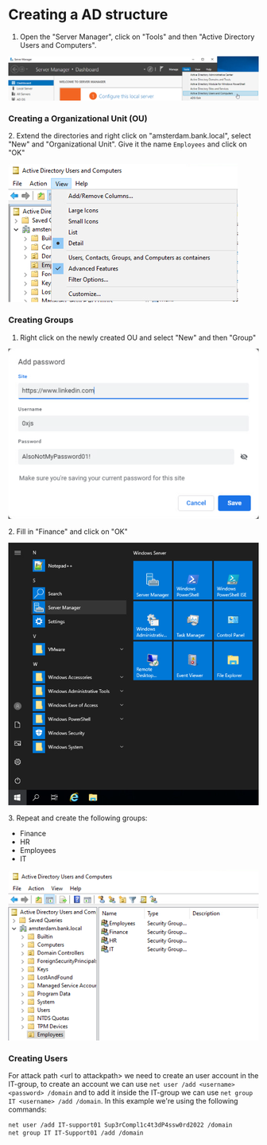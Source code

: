 # Creating a AD structure

1. Open the "Server Manager", click on "Tools" and then "Active Directory Users and Computers".

![](<../../../.gitbook/assets/afbeelding (52) (1) (1) (1).png>)

### Creating a Organizational Unit (OU)

2\. Extend the directories and right click on "amsterdam.bank.local", select "New" and "Organizational Unit". Give it the name `Employees` and click on "OK"

![](<../../../.gitbook/assets/image (36).png>)

### Creating Groups

1. Right click on the newly created OU and select "New" and then "Group"

![](<../../../.gitbook/assets/image (17).png>)

2\. Fill in "Finance" and click on "OK"

![](<../../../.gitbook/assets/image (38).png>)

3\. Repeat and create the following groups:

* Finance
* HR
* Employees
* IT

![](<../../../.gitbook/assets/image (1).png>)

### Creating Users

For attack path \<url to attackpath> we need to create an user account in the IT-group, to create an account we can use `net user /add <username> <password> /domain` and to add it inside the IT-group we can use `net group IT <username> /add /domain`. In this example we're using the following commands:

```
net user /add IT-support01 Sup3rCompl1c4t3dP4ssw0rd2022 /domain
net group IT IT-Support01 /add /domain
```

